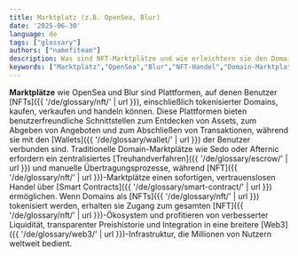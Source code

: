 ```yaml
---
title: Marktplatz (z.B. OpenSea, Blur)
date: '2025-06-30'
language: de
tags: ["glossary"]
authors: ["namefiteam"]
description: Was sind NFT-Marktplätze und wie erleichtern sie den Domainhandel?
keywords: ["Marktplatz","OpenSea","Blur","NFT-Handel","Domain-Marktplatz","Sekundärmarkt"]
---
```


**Marktplätze** wie OpenSea und Blur sind Plattformen, auf denen Benutzer [NFTs]({{ '/de/glossary/nft/' | url }}), einschließlich tokenisierter Domains, kaufen, verkaufen und handeln können. Diese Plattformen bieten benutzerfreundliche Schnittstellen zum Entdecken von Assets, zum Abgeben von Angeboten und zum Abschließen von Transaktionen, während sie mit den [Wallets]({{ '/de/glossary/wallet/' | url }}) der Benutzer verbunden sind. Traditionelle Domain-Marktplätze wie Sedo oder Afternic erfordern ein zentralisiertes [Treuhandverfahren]({{ '/de/glossary/escrow/' | url }}) und manuelle Übertragungsprozesse, während [NFT]({{ '/de/glossary/nft/' | url }})-Marktplätze einen sofortigen, vertrauenslosen Handel über [Smart Contracts]({{ '/de/glossary/smart-contract/' | url }}) ermöglichen. Wenn Domains als [NFTs]({{ '/de/glossary/nft/' | url }}) tokenisiert werden, erhalten sie Zugang zum gesamten [NFT]({{ '/de/glossary/nft/' | url }})-Ökosystem und profitieren von verbesserter Liquidität, transparenter Preishistorie und Integration in eine breitere [Web3]({{ '/de/glossary/web3/' | url }})-Infrastruktur, die Millionen von Nutzern weltweit bedient.